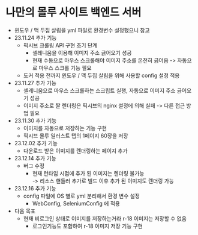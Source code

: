 # 나만의 몰루 사이트 백엔드 서버
- 윈도우 / 맥 두집 살림을 yml 파일로 환경변수 설정했으니 참고
- 23.11.24 추가 기능
  - 픽시브 크롤링 API 구현 초기 단계
    - 셀레니움을 이용해 이미지 주소 긁어오기 성공
    - 현재 수동으로 마우스 스크롤해야 이미지 주소를 온전히 긁어옴
      -> 자동으로 마우스 스크롤 기능 필요
  - 도커 적용 전까지 윈도우 / 맥 두집 살림을 위해 사용할 config 설정 적용
- 23.11.27 추가 기능
  - 셀레니움으로 마우스 스크롤하는 스크립트 실행, 자동으로 이미지 주소 긁어오기 성공
  - 이미지 주소로 짤 렌더링은 픽시브의 nginx 설정에 의해 실패
    -> 다른 접근 방법 필요
- 23.11.30 추가 기능
  - 이미지를 자동으로 저장하는 기능 구현
  - 픽시브 몰루 일러스트 탭의 1페이지 60장을 저장
- 23.12.02 추가 기능
  - 다운로드 받은 이미지를 렌더링하는 페이지 추가
- 23.12.14 추가 기능
  - 버그 수정
    - 현재 런타임 시점에 추가 된 이미지는 렌더링 불가능 <br/> 
      -> 리소스 핸들러 추가로 빌드 이후 추가 된 이미지도 렌더링 가능
- 23.12.16 추가 기능
  - config 파일에 OS 별로 yml 분리해서 환경 변수 설정
    - WebConfig, SeleniumConfig 에 적용
- 다음 목표
  - 현재 비로그인 상태로 이미지를 저장하는거라 r-18 이미지는 저장할 수 없음
    - 로그인기능도 포함하여 r-18 이미지 저장 기능 구현
